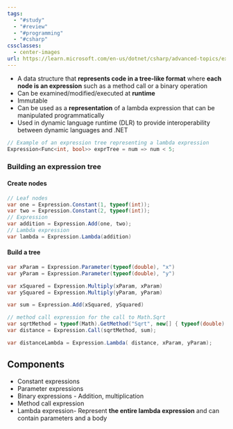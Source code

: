 ```yaml
---
tags:
  - "#study"
  - "#review"
  - "#programming"
  - "#csharp"
cssclasses:
  - center-images
url: https://learn.microsoft.com/en-us/dotnet/csharp/advanced-topics/expression-trees/
---
```

- A data structure that **represents code in a tree-like format** where **each node is an expression** such as a method call or a binary operation 
- Can be examined/modified/executed at **runtime**
- Immutable
- Can be used as a **representation** of a lambda expression that can be manipulated programmatically
- Used in dynamic language runtime (DLR) to provide interoperability between dynamic languages and .NET

```cs
// Example of an expression tree representing a lambda expression
Expression<Func<int, bool>> exprTree = num => num < 5;
```

### Building an expression tree

#### Create nodes

```cs
// Leaf nodes
var one = Expression.Constant(1, typeof(int));
var two = Expression.Constant(2, typeof(int));
// Expression
var addition = Expression.Add(one, two);
// Lambda expression
var lambda = Expression.Lambda(addition)
```


#### Build a tree

```cs
var xParam = Expression.Parameter(typeof(double), "x")
var yParam = Expression.Parameter(typeof(double), "y")

var xSquared = Expression.Multiply(xParam, xParam)
var ySquared = Expression.Multiply(yParam, yParam)

var sum = Expression.Add(xSquared, ySquared)

// method call expression for the call to Math.Sqrt
var sqrtMethod = typeof(Math).GetMethod("Sqrt", new[] { typeof(double) }) ?? throw new InvalidOperationException("Math.Sqrt not found!");
var distance = Expression.Call(sqrtMethod, sum);

var distanceLambda = Expression.Lambda( distance, xParam, yParam);

```

## Components

- Constant expressions
- Parameter expressions
- Binary expressions -  Addition, multiplication
- Method call expression
- Lambda expression- Represent **the entire lambda expression** and can contain parameters and a body